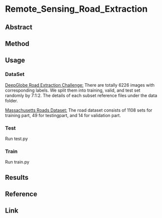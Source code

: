 # Remote_Sensing_Road_Extraction

## Abstract

## Method

## Usage
### DataSet
 
[DeepGlobe Road Extraction Challenge:](https://competitions.codalab.org/competitions/18467#participate-get_starting_kit) There are totally 6226 images with corresponding labels. We split them into training, valid, and test set randomly by 7:1:2. The details of each subset reference files under the data folder.

[Massachusetts Roads Dataset:](https://www.cs.toronto.edu/~vmnih/data/) The road dataset consists of 1108 sets for training part, 49 for testingpart, and 14 for validation part.

### Test
Run test.py
### Train
Run train.py

## Results

## Reference

## Link
